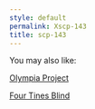 ```yaml
---
style: default
permalink: Xscp-143
title: scp-143
---
```

You may also like:

[Olympia Project](http://scp-wiki.net/olympia-project)

[Four Tines Blind](http://scp-wiki.net/four-tines-blind)
